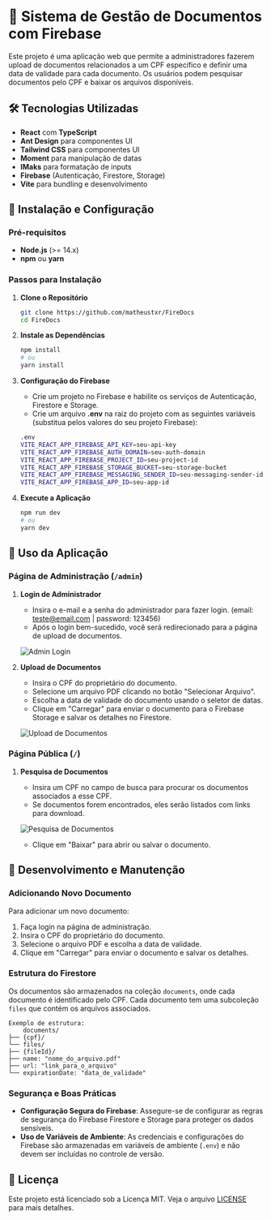 # 📂 Sistema de Gestão de Documentos com Firebase

Este projeto é uma aplicação web que permite a administradores fazerem upload de documentos relacionados a um CPF específico e definir uma data de validade para cada documento. Os usuários podem pesquisar documentos pelo CPF e baixar os arquivos disponíveis.

## 🛠️ Tecnologias Utilizadas

- **React** com **TypeScript**
- **Ant Design** para componentes UI
- **Tailwind CSS** para componentes UI
- **Moment** para manipulação de datas
- **IMaks** para formatação de inputs
- **Firebase** (Autenticação, Firestore, Storage)
- **Vite** para bundling e desenvolvimento

## 🧰 Instalação e Configuração

### Pré-requisitos

- **Node.js** (>= 14.x)
- **npm** ou **yarn**

### Passos para Instalação

1. **Clone o Repositório**

   ```bash
   git clone https://github.com/matheustxr/FireDocs
   cd FireDocs
   
2. **Instale as Dependências**

   ```bash
   npm install 
   # ou 
   yarn install
   
3. **Configuração do Firebase**

    - Crie um projeto no Firebase e habilite os serviços de Autenticação, Firestore e Storage.
    - Crie um arquivo **.env** na raiz do projeto com as seguintes variáveis (substitua pelos valores do seu          projeto Firebase):
    
    ```bash
    .env
    VITE_REACT_APP_FIREBASE_API_KEY=seu-api-key
    VITE_REACT_APP_FIREBASE_AUTH_DOMAIN=seu-auth-domain
    VITE_REACT_APP_FIREBASE_PROJECT_ID=seu-project-id
    VITE_REACT_APP_FIREBASE_STORAGE_BUCKET=seu-storage-bucket
    VITE_REACT_APP_FIREBASE_MESSAGING_SENDER_ID=seu-messaging-sender-id
    VITE_REACT_APP_FIREBASE_APP_ID=seu-app-id


3. **Execute a Aplicação**

    ```bash
    npm run dev
    # ou
    yarn dev

    
## 🚀 Uso da Aplicação
### Página de Administração (`/admin`)

1. **Login de Administrador**
   - Insira o e-mail e a senha do administrador para fazer login. (email: teste@email.com | password: 123456)
   - Após o login bem-sucedido, você será redirecionado para a página de upload de documentos.

   ![Admin Login](./src/assets/images/loginAdmin.png)

2. **Upload de Documentos**
   - Insira o CPF do proprietário do documento.
   - Selecione um arquivo PDF clicando no botão "Selecionar Arquivo".
   - Escolha a data de validade do documento usando o seletor de datas.
   - Clique em "Carregar" para enviar o documento para o Firebase Storage e salvar os detalhes no Firestore.

   ![Upload de Documentos](./src/assets/images/uploadFile.png)

### Página Pública (`/`)

1. **Pesquisa de Documentos**
   - Insira um CPF no campo de busca para procurar os documentos associados a esse CPF.
   - Se documentos forem encontrados, eles serão listados com links para download.

   ![Pesquisa de Documentos](./src/assets/images/searchFile.png)

   - Clique em "Baixar" para abrir ou salvar o documento.

## 🔧 Desenvolvimento e Manutenção

### Adicionando Novo Documento

Para adicionar um novo documento:

1. Faça login na página de administração.
2. Insira o CPF do proprietário do documento.
3. Selecione o arquivo PDF e escolha a data de validade.
4. Clique em "Carregar" para enviar o documento e salvar os detalhes.

### Estrutura do Firestore

Os documentos são armazenados na coleção `documents`, onde cada documento é identificado pelo CPF. Cada documento tem uma subcoleção `files` que contém os arquivos associados.

    Exemplo de estrutura:
        documents/
    ├── {cpf}/
    └── files/
    ├── {fileId}/
    ├── name: "nome_do_arquivo.pdf"
    ├── url: "link_para_o_arquivo"
    └── expirationDate: "data_de_validade"


### Segurança e Boas Práticas

- **Configuração Segura do Firebase**: Assegure-se de configurar as regras de segurança do Firebase Firestore e Storage para proteger os dados sensíveis.
- **Uso de Variáveis de Ambiente**: As credenciais e configurações do Firebase são armazenadas em variáveis de ambiente (`.env`) e não devem ser incluídas no controle de versão.

## 📄 Licença

Este projeto está licenciado sob a Licença MIT. Veja o arquivo [LICENSE](LICENSE) para mais detalhes.

